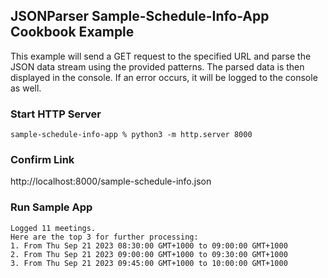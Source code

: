 ## JSONParser Sample-Schedule-Info-App Cookbook Example

This example will send a GET request to the specified URL and parse the JSON data stream using the provided patterns. The parsed data is then displayed in the console. If an error occurs, it will be logged to the console as well.

### Start HTTP Server

```shell
sample-schedule-info-app % python3 -m http.server 8000
```

### Confirm Link

http://localhost:8000/sample-schedule-info.json

### Run Sample App

```text
Logged 11 meetings.
Here are the top 3 for further processing:
1. From Thu Sep 21 2023 08:30:00 GMT+1000 to 09:00:00 GMT+1000
2. From Thu Sep 21 2023 09:00:00 GMT+1000 to 09:30:00 GMT+1000
3. From Thu Sep 21 2023 09:45:00 GMT+1000 to 10:00:00 GMT+1000
```
